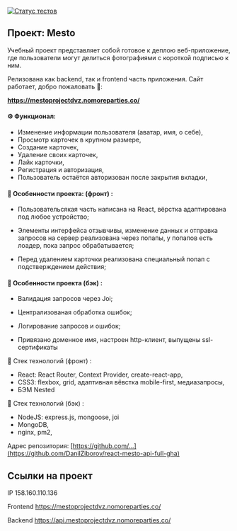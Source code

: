 [![Статус тестов](../../actions/workflows/tests.yml/badge.svg)](../../actions/workflows/tests.yml)

## Проект: Mesto

Учебный проект представляет собой готовое к деплою веб-приложение, где пользователи могут делиться фотографиями с короткой подписью к ним.

Релизована как backend, так и frontend часть приложения. Сайт работает, добро пожаловать 🙂:

**https://mestoprojectdvz.nomoreparties.co/**

#### ⚙️ Функционал:

- Изменение информации пользователя (аватар, имя, о себе),
- Просмотр карточек в крупном размере,
- Cоздание карточек,
- Удаление своих карточек,
- Лайк карточки,
- Регистрация и авторизация,
- Пользователь остаётся авторизован после закрытия вкладки, 
  
#### 📌 Особенности проекта: (фронт) :

- Пользовательсякая часть написана на React, вёрстка адаптирована под любое устройство;

- Элементы интерфейса отзывчивы, изменение данных и отправка запросов на сервер реализована через попапы, у попапов есть лоадер, пока запрос обрабатывается;

- Перед удалением карточки реализована специальный попап с подстверждением действия;


#### 📌 Особенности проекта (бэк) :

- Валидация запросов через Joi;

- Централизованая обработка ошибок;

- Логирование запросов и ошибок;

- Привязано доменное имя, настроен http-клиент, выпущены ssl-сертификаты



🔬 Стек технологий (фронт) :
- React: React Router, Context Provider, create-react-app,
- CSS3: flexbox, grid, адаптивная вёвстка mobile-first, медиазапросы,
- БЭМ Nested

🔬 Стек технологий (бэк) :
- NodeJS: express.js, mongoose, joi
- MongoDB,
- nginx, pm2, 

Адрес репозитория: [https://github.com/...](https://github.com/DanilZiborov/react-mesto-api-full-gha)

## Ссылки на проект

IP 158.160.110.136

Frontend https://mestoprojectdvz.nomoreparties.co/

Backend https://api.mestoprojectdvz.nomoreparties.co/
